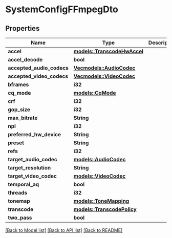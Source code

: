 # SystemConfigFFmpegDto

## Properties

Name | Type | Description | Notes
------------ | ------------- | ------------- | -------------
**accel** | [**models::TranscodeHwAccel**](TranscodeHWAccel.md) |  | 
**accel_decode** | **bool** |  | 
**accepted_audio_codecs** | [**Vec<models::AudioCodec>**](AudioCodec.md) |  | 
**accepted_video_codecs** | [**Vec<models::VideoCodec>**](VideoCodec.md) |  | 
**bframes** | **i32** |  | 
**cq_mode** | [**models::CqMode**](CQMode.md) |  | 
**crf** | **i32** |  | 
**gop_size** | **i32** |  | 
**max_bitrate** | **String** |  | 
**npl** | **i32** |  | 
**preferred_hw_device** | **String** |  | 
**preset** | **String** |  | 
**refs** | **i32** |  | 
**target_audio_codec** | [**models::AudioCodec**](AudioCodec.md) |  | 
**target_resolution** | **String** |  | 
**target_video_codec** | [**models::VideoCodec**](VideoCodec.md) |  | 
**temporal_aq** | **bool** |  | 
**threads** | **i32** |  | 
**tonemap** | [**models::ToneMapping**](ToneMapping.md) |  | 
**transcode** | [**models::TranscodePolicy**](TranscodePolicy.md) |  | 
**two_pass** | **bool** |  | 

[[Back to Model list]](../README.md#documentation-for-models) [[Back to API list]](../README.md#documentation-for-api-endpoints) [[Back to README]](../README.md)


